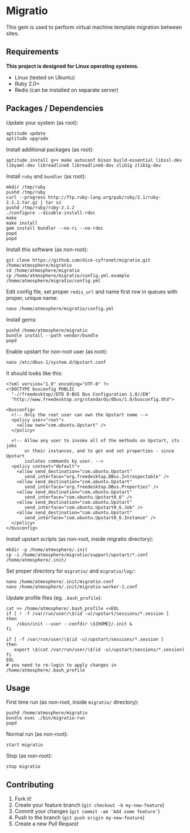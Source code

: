 # Migratio

This gem is used to perform virtual machine template migration between sites.

## Requirements

**This project is designed for Linux operating systems.**

- Linux (tested on Ubuntu)
- Ruby 2.0+
- Redis (can be installed on separate server)

## Packages / Dependencies

Update your system (as root):

    aptitude update
    aptitude upgrade

Install additional packages (as root):

    aptitude install g++ make autoconf bison build-essential libssl-dev libyaml-dev libreadline6 libreadline6-dev zlib1g zlib1g-dev

Install ``ruby`` and ``bundler`` (as root):

    mkdir /tmp/ruby
    pushd /tmp/ruby
    curl --progress http://ftp.ruby-lang.org/pub/ruby/2.1/ruby-2.1.2.tar.gz | tar xz
    pushd /tmp/ruby/ruby-2.1.2
    ./configure --disable-install-rdoc
    make
    make install
    gem install bundler --no-ri --no-rdoc
    popd
    popd

Install this software (as non-root):

    git clone https://github.com/dice-cyfronet/migratio.git /home/atmosphere/migratio
    cd /home/atmosphere/migratio
    cp /home/atmosphere/migratio/config.yml.example /home/atmosphere/migratio/config.yml

Edit config file, set proper ``redis_url`` and name first row in queues with proper, unique name:

    nano /home/atmosphere/migratio/config.yml

Install gems:

    pushd /home/atmosphere/migratio
    bundle install --path vendor/bundle
    popd

Enable upstart for non-root user (as root):

    nano /etc/dbus-1/system.d/Upstart.conf

It should looks like this:

    <?xml version="1.0" encoding="UTF-8" ?>
    <!DOCTYPE busconfig PUBLIC
      "-//freedesktop//DTD D-BUS Bus Configuration 1.0//EN"
      "http://www.freedesktop.org/standards/dbus/1.0/busconfig.dtd">
    
    <busconfig>
      <!-- Only the root user can own the Upstart name -->
      <policy user="root">
        <allow own="com.ubuntu.Upstart" />
      </policy>
    
      <!-- Allow any user to invoke all of the methods on Upstart, its jobs
           or their instances, and to get and set properties - since Upstart
           isolates commands by user. -->
      <policy context="default">
        <allow send_destination="com.ubuntu.Upstart"
           send_interface="org.freedesktop.DBus.Introspectable" />
        <allow send_destination="com.ubuntu.Upstart"
           send_interface="org.freedesktop.DBus.Properties" />
        <allow send_destination="com.ubuntu.Upstart"
           send_interface="com.ubuntu.Upstart0_6" />
        <allow send_destination="com.ubuntu.Upstart"
           send_interface="com.ubuntu.Upstart0_6.Job" />
        <allow send_destination="com.ubuntu.Upstart"
           send_interface="com.ubuntu.Upstart0_6.Instance" />
      </policy>
    </busconfig>

Install upstart scripts (as non-root, inside migratio directory):

    mkdir -p /home/atmosphere/.init
    cp -i /home/atmosphere/migratio/support/upstart/*.conf /home/atmosphere/.init/

Set proper directory for ``migratio/`` and ``migratio/log/``:

    nano /home/atmosphere/.init/migratio.conf
    nano /home/atmosphere/.init/migratio-worker-1.conf

Update profile files (eg. ``.bash_profile``):

    cat >> /home/atmosphere/.bash_profile <<EOL
    if [ ! -f /var/run/user/\$(id -u)/upstart/sessions/*.session ]
    then
        /sbin/init --user --confdir \${HOME}/.init &
    fi
    
    if [ -f /var/run/user/\$(id -u)/upstart/sessions/*.session ]
    then
       export \$(cat /var/run/user/\$(id -u)/upstart/sessions/*.session)
    fi
    EOL
    # you need to re-login to apply changes in /home/atmosphere/.bash_profile

## Usage

First time run (as non-root, inside ``migratio/`` directory):

    pushd /home/atmosphere/migratio
    bundle exec ./bin/migratio-run
    popd

Normal run (as non-root):

    start migratio

Stop (as non-root):

    stop migratio

## Contributing

1. Fork it!
2. Create your feature branch (`git checkout -b my-new-feature`)
3. Commit your changes (`git commit -am 'Add some feature'`)
4. Push to the branch (`git push origin my-new-feature`)
5. Create a new *Pull Request*
